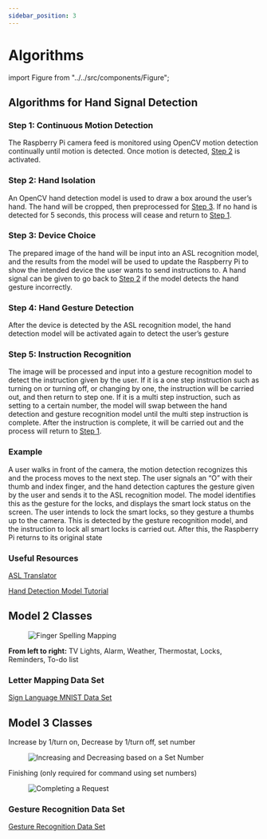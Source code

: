 ```yaml
---
sidebar_position: 3
---
```


# Algorithms

import Figure from "../../src/components/Figure";

## Algorithms for Hand Signal Detection

### Step 1: Continuous Motion Detection

The Raspberry Pi camera feed is monitored using OpenCV motion detection continually until motion is detected. Once motion is detected, [Step 2](#step-2-hand-isolation) is activated.

### Step 2: Hand Isolation

An OpenCV hand detection model is used to draw a box around the user’s hand. The hand will be cropped, then preprocessed for [Step 3](#step-3-device-choice). If no hand is detected for 5 seconds, this process will cease and return to [Step 1](#step-1-continuous-motion-detection).

### Step 3: Device Choice

The prepared image of the hand will be input into an ASL recognition model, and the results from the model will be used to update the Raspberry Pi to show the intended device the user wants to send instructions to. A hand signal can be given to go back to [Step 2](#step-2-hand-isolation) if the model detects the hand gesture incorrectly.

### Step 4: Hand Gesture Detection

After the device is detected by the ASL recognition model, the hand detection model will be activated again to detect the user’s gesture

### Step 5: Instruction Recognition

The image will be processed and input into a gesture recognition model to detect the instruction given by the user. If it is a one step instruction such as turning on or turning off, or changing by one, the instruction will be carried out, and then return to step one. If it is a multi step instruction, such as setting to a certain number, the model will swap between the hand detection and gesture recognition model until the multi step instruction is complete. After the instruction is complete, it will be carried out and the process will return to [Step 1](#step-1-continuous-motion-detection).

### Example

A user walks in front of the camera, the motion detection recognizes this and the process moves to the next step. The user signals an “O” with their thumb and index finger, and the hand detection captures the gesture given by the user and sends it to the ASL recognition model. The model identifies this as the gesture for the locks, and displays the smart lock status on the screen. The user intends to lock the smart locks, so they gesture a thumbs up to the camera. This is detected by the gesture recognition model, and the instruction to lock all smart locks is carried out. After this, the Raspberry Pi returns to its original state

### Useful Resources

[ASL Translator](https://wecapable.com/tools/text-to-sign-language-converter/)

[Hand Detection Model Tutorial](https://www.analyticsvidhya.com/blog/2021/07/building-a-hand-tracking-system-using-opencv/)

## Model 2 Classes

<Figure caption={"Figure 1. Letter Mappings for Various Devices"}>

![Finger Spelling Mapping](https://github.com/Capstone-Projects-2024-Spring/project-intelligest-smart-home/assets/82054873/b226a9ce-bfd9-44b6-8158-1ce8d33e8e27)

</Figure>

**From left to right:**
TV Lights, Alarm, Weather, Thermostat, Locks, Reminders, To-do list

### Letter Mapping Data Set

[Sign Language MNIST Data Set](https://www.kaggle.com/datasets/datamunge/sign-language-mnist)

## Model 3 Classes

Increase by 1/turn on, Decrease by 1/turn off, set number

<Figure caption={"Figure 2. Increasing and Decreasing with Set Numbers"}>

![Increasing and Decreasing based on a Set Number](https://github.com/Capstone-Projects-2024-Spring/project-intelligest-smart-home/assets/82054873/2dbbc7d9-f931-4355-a918-e40b0c76e6ea)

</Figure>

Finishing (only required for command using set numbers)

<Figure caption={"Figure 3. Completing a Request"}>

![Completing a Request](https://github.com/Capstone-Projects-2024-Spring/project-intelligest-smart-home/assets/82054873/b01ab1b3-e601-4531-b7e7-88e650bd40df)

</Figure>

### Gesture Recognition Data Set

[Gesture Recognition Data Set](https://www.kaggle.com/datasets/imsparsh/gesture-recognition)
